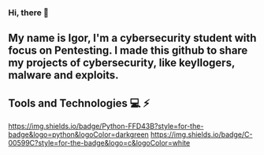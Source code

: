 ### Hi, there 🖖
## My name is Igor, I'm a cybersecurity student with focus on Pentesting. I made this github to share my projects of cybersecurity, like keyllogers, malware and exploits. 

## Tools and Technologies 💻 ⚡

https://img.shields.io/badge/Python-FFD43B?style=for-the-badge&logo=python&logoColor=darkgreen https://img.shields.io/badge/C-00599C?style=for-the-badge&logo=c&logoColor=white


